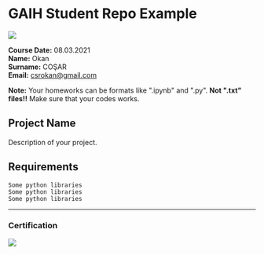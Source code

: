 # GAIH Student Repo Example
![](img/newlogo.png)

**Course Date:** 08.03.2021  
**Name:** Okan  
**Surname:** COŞAR  
**Email:** csrokan@gmail.com  

**Note:** Your homeworks can be formats like ".ipynb" and ".py". **Not ".txt" files!!** Make sure that your codes works.  

## Project Name
Description of your project.

## Requirements
```
Some python libraries
Some python libraries
Some python libraries
```
---

### Certification
![](img/TopLearnerCertificate.png)

